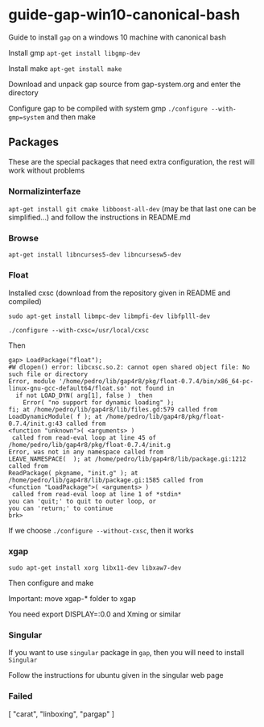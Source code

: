# guide-gap-win10-canonical-bash
Guide to install `gap` on a windows 10 machine with canonical bash


Install gmp `apt-get install libgmp-dev`

Install make `apt-get install make`

Download and unpack gap source from gap-system.org and enter the directory

Configure gap to be compiled with system gmp `./configure --with-gmp=system` and then make

## Packages

These are the special packages that need extra configuration, the rest will work without problems

### Normalizinterfaze

`apt-get install git cmake libboost-all-dev` (may be that last one can be simplified...) and follow the instructions in README.md

### Browse

`apt-get install libncurses5-dev libncursesw5-dev`

### Float

Installed cxsc (download from the repository given in README and compiled)

```
sudo apt-get install libmpc-dev libmpfi-dev libfplll-dev

./configure --with-cxsc=/usr/local/cxsc
```

Then

```
gap> LoadPackage("float");
#W dlopen() error: libcxsc.so.2: cannot open shared object file: No such file or directory
Error, module '/home/pedro/lib/gap4r8/pkg/float-0.7.4/bin/x86_64-pc-linux-gnu-gcc-default64/float.so' not found in
  if not LOAD_DYN( arg[1], false )  then
    Error( "no support for dynamic loading" );
fi; at /home/pedro/lib/gap4r8/lib/files.gd:579 called from
LoadDynamicModule( f ); at /home/pedro/lib/gap4r8/pkg/float-0.7.4/init.g:43 called from
<function "unknown">( <arguments> )
 called from read-eval loop at line 45 of /home/pedro/lib/gap4r8/pkg/float-0.7.4/init.g
Error, was not in any namespace called from
LEAVE_NAMESPACE(  ); at /home/pedro/lib/gap4r8/lib/package.gi:1212 called from
ReadPackage( pkgname, "init.g" ); at /home/pedro/lib/gap4r8/lib/package.gi:1585 called from
<function "LoadPackage">( <arguments> )
 called from read-eval loop at line 1 of *stdin*
you can 'quit;' to quit to outer loop, or
you can 'return;' to continue
brk>
```

If we choose `./configure --without-cxsc`, then it works

### xgap

`sudo apt-get install xorg libx11-dev libxaw7-dev`

Then configure and make

Important: move xgap-* folder to xgap

You need export DISPLAY=:0.0 and Xming or similar

### Singular

If you want to use `singular` package in `gap`, then you will need to install `Singular`

Follow the instructions for ubuntu given in the singular web page


### Failed

[ "carat", "linboxing", "pargap" ]
